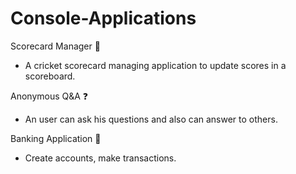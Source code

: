 # Console-Applications

Scorecard Manager 💯
 -  A cricket scorecard managing application to update scores in a scoreboard.

Anonymous Q&A ❓
 -  An user can ask his questions and also can answer to others.

Banking Application 🏦
 -  Create accounts, make transactions.
